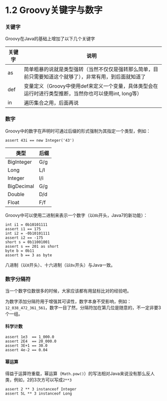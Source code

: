 # 1.2 Groovy关键字与数字

### 关键字
Groovy在Java的基础上增加了以下几个关键字

关键字 | 说明
--- | ---
as | 简单粗暴的说就是类型强转（当然不仅仅是强转那么简单，目前只需要知道这个就够了），非常有用，到后面就知道了
def | 变量定义（Groovy中使用def来定义一个变量，具体类型会在运行时进行类型推断，当然你也可以使用int, long等）
in | 遍历集合之用，后面再说

### 数字
Groovy中的数字在声明时可通过后缀的形式强制为其指定一个类型，例如：

    assert 43i == new Integer('43')

类型 | 后缀
--- | ---
BigInteger | G/g
Long | L/l
Integer | I/i
BigDecimal | G/g
Double | D/d
Float | F/f

Groovy中可以使用二进制来表示一个数字（以`0b`开头，Java7的新功能）：

    int i1 = 0b10101111
    assert i1 == 175
    int i2 = -0b10101111
    assert i2 == -175
    short s = 0b11001001
    assert s == 201 as short
    byte b = 0b11
    assert b == 3 as byte
	
八进制（以`0`开头）、十六进制（以`0x`开头）与Java一致。

### 数字分隔符
当一个数字位数很多的时候，大家应该都有用鼠标比对的经验吧。

为数字添加分隔符用于增强其可读性，数字本身不受影响，例如：`12_038_472_361_561`，数字一目了然，分隔符加在第几位是随意的，不一定非要3个一组。

#### 科学计数

	assert 1e3  == 1_000.0
	assert 2E4  == 20_000.0
	assert 3E+1 == 30.0
	assert 4e-2 == 0.04

#### 幂运算
得益于运算符重载，幂运算（`Math.pow()`）的写法相对Java来说没有那么反人类，例如，2的3次方可以写成`2**3`

	assert 2 ** 3 instanceof Integer
	assert 5L ** 3 instanceof Long
